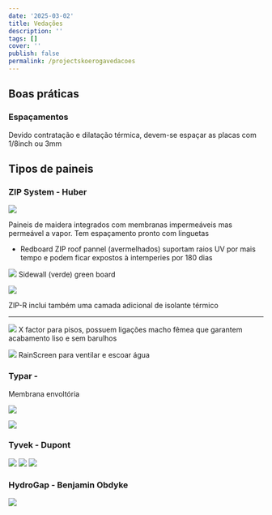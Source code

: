 ```yaml
---
date: '2025-03-02'
title: Vedações
description: ''
tags: []
cover: ''
publish: false
permalink: /projectskoerogavedacoes
---
```

## Boas práticas 

### Espaçamentos
Devido contratação e dilatação térmica, devem-se espaçar as placas com 1/8inch ou 3mm
 
## Tipos de paineis
### ZIP System - Huber 
![](https://res.cloudinary.com/boloko/image/upload/f_auto/v1735952757/furushow7/image_jns3dv.png)


Paineis de maidera integrados com membranas impermeáveis mas permeável a vapor. Tem espaçamento pronto com linguetas

- Redboard ZIP roof pannel (avermelhados) suportam raios UV por mais tempo e podem ficar expostos à intemperies por 180 dias

![](https://res.cloudinary.com/boloko/image/upload/f_auto/v1735953101/furushow7/image_pbqm9h.png)
Sidewall (verde) green board 

![](https://res.cloudinary.com/boloko/image/upload/f_auto/v1735953085/furushow7/image_k7vsah.png)

ZIP-R inclui também uma camada adicional de isolante térmico

--- 
![](https://res.cloudinary.com/boloko/image/upload/f_auto/v1735953172/furushow7/image_xvjo2d.png)
X factor para pisos, possuem ligações macho fêmea que garantem acabamento liso e sem barulhos 

![](https://res.cloudinary.com/boloko/image/upload/f_auto/v1736014738/furushow7/image_vpq0tc.png)
 RainScreen para ventilar e escoar água

### Typar - 

Membrana envoltória 

![](https://res.cloudinary.com/boloko/image/upload/f_auto/v1735954038/furushow7/image_ugnoyu.png)

![](https://res.cloudinary.com/boloko/image/upload/f_auto/v1735954150/furushow7/image_urfesf.png)

### Tyvek - Dupont
![](https://res.cloudinary.com/boloko/image/upload/f_auto/v1735958768/furushow7/image_aypqkh.png)
![](https://res.cloudinary.com/boloko/image/upload/f_auto/v1735958899/furushow7/image_dhm6jc.png)
![](https://res.cloudinary.com/boloko/image/upload/f_auto/v1735958942/furushow7/image_zmk5mw.png)

### HydroGap - Benjamin Obdyke
![](https://res.cloudinary.com/boloko/image/upload/f_auto/v1735958920/furushow7/image_jbbbdu.png)
